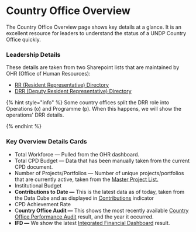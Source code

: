 # Country Office Overview

The Country Office Overview page shows key details at a glance. It is an excellent resource for leaders to understand the status of a UNDP Country Office quickly.

### Leadership Details

These details are taken from two Sharepoint lists that are maintained by OHR (Office of Human Resources):

* [RR (Resident Representative) Directory](https://undp.sharepoint.com/teams/OHR-Portal/SitePages/Resident-Representative-Directory.aspx?xsdata=MDV8MDJ8ZW1hbnVlbGUuZmFqYUB1bmRwLm9yZ3xiODhlYWY1ZDE5MGI0NDM2ZjBjYjA4ZGM2ODUzOWZjOXxiM2U1ZGI1ZTI5NDQ0ODM3OTlmNTc0ODhhY2U1NDMxOXwwfDB8NjM4NDk5OTU2NzMyNjgyNDYxfFVua25vd258VFdGcGJHWnNiM2Q4ZXlKV0lqb2lNQzR3TGpBd01EQWlMQ0pRSWpvaVYybHVNeklpTENKQlRpSTZJazFoYVd3aUxDSlhWQ0k2TW4wPXwwfHx8\&sdata=alNIanJBWUdVZ0dqQ2Y4MXMxY1lROFhzOWg4ejBNUmtSbEt1ZUJUUis5ND0%3d)
* [DRR (Deputy Resident Representative) Directory ](https://undp.sharepoint.com/teams/OHR-Portal/SitePages/Deputy-Resident-Represntative-Directory.aspx?xsdata=MDV8MDJ8ZW1hbnVlbGUuZmFqYUB1bmRwLm9yZ3xiODhlYWY1ZDE5MGI0NDM2ZjBjYjA4ZGM2ODUzOWZjOXxiM2U1ZGI1ZTI5NDQ0ODM3OTlmNTc0ODhhY2U1NDMxOXwwfDB8NjM4NDk5OTU2NzMyNzA0NzY5fFVua25vd258VFdGcGJHWnNiM2Q4ZXlKV0lqb2lNQzR3TGpBd01EQWlMQ0pRSWpvaVYybHVNeklpTENKQlRpSTZJazFoYVd3aUxDSlhWQ0k2TW4wPXwwfHx8\&sdata=R2QzcEZNdnR3NG1PTzRZVlc4Z01XbUF2R3FLWXBQQ2hFd3pSN2RtNldGcz0%3d)

{% hint style="info" %}
Some country offices split the DRR role into Operations (o) and Programme (p). When this happens, we will show the operations' DRR details.


{% endhint %}

### Key Overview Details Cards

* Total Workforce — Pulled from the OHR dashboard.&#x20;
* Total CPD Budget — Data that has been manually taken from the current CPD document.&#x20;
* Number of Projects/Portfolios — Number of unique projects/portfolios that are currently active, taken from the [Master Project List.](master-project-list.md)
* Institutional Budget
* **Contributions to Date —** This is the latest data as of today, taken from the Data Cube and as displayed in [Contributions](efficiency/contributions.md) indicator
* CPD Achievement Rate
* C**ountry Office Audit —** This shows the most recently available [Country Office Performance Audit](accountability/country-office-performance-audits.md) result, and the year it occurred.&#x20;
* **IFD —** We show the latest [Integrated Financial Dashboard](accountability/integrated-financial-dashboard-ifd.md) result.

